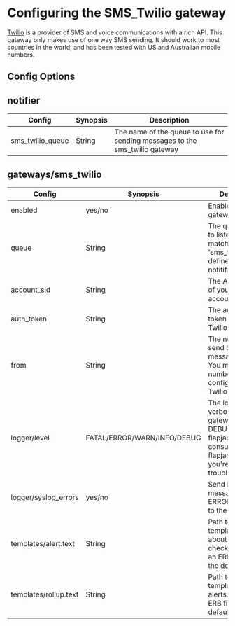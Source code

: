 # Configuring the SMS_Twilio gateway

[Twilio](https://www.twilio.com/) is a provider of SMS and voice communications with a rich API. This gateway only makes use of one way SMS sending. It should work to most countries in the world, and has been tested with US and Australian mobile numbers.

## Config Options

## notifier

| Config | Synopsis | Description |
|--------|----------|-------------|
| sms_twilio_queue | String | The name of the queue to use for sending messages to the sms_twilio gateway |

## gateways/sms_twilio

| Config | Synopsis | Description |
|--------|----------|-------------|
| enabled | yes/no  | Enable this gateway? |
| queue   | String  | The queue name to listen on. Must match the 'sms_twilio_queue' defined in the notitifier. |
| account_sid | String | The Account SID of your Twilio account |
| auth_token  | String | The authentication token for your Twilio Account |
| from    | String  | The number to send SMS messages from. You must have this number configured in your Twilio account. |
| logger/level | FATAL/ERROR/WARN/INFO/DEBUG | The logging verbosity of the gateway. Set to DEBUG, reload flapjack, and consult flapjack.log if you're having trouble. |
| logger/syslog_errors | yes/no | Send logging messages at ERROR or FATAL to the syslog |
| templates/alert.text | String | Path to a custom template for alerts about individual checks. Must ben an ERB file. See the [default](https://github.com/flapjack/flapjack/blob/master/lib/flapjack/gateways/sms_twilio/alert.text.erb)|
| templates/rollup.text | String | Path to a custom template for rollup alerts. Must be an ERB file. See the [default](https://github.com/flapjack/flapjack/blob/master/lib/flapjack/gateways/sms_twilio/rollup.text.erb). |


